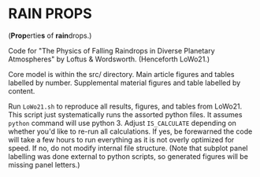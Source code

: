 # RAIN PROPS
(**Prop**ertie**s** of **rain**drops.)

Code for "The Physics of Falling Raindrops in Diverse Planetary Atmospheres" by Loftus & Wordsworth. (Henceforth LoWo21.)

Core model is within the src/ directory.
Main article figures and tables labelled by number.
Supplemental material figures and table labelled by content.

Run ``LoWo21.sh`` to reproduce all results, figures, and tables from LoWo21. This script just systematically runs the assorted python files. It assumes ``python`` command will use python 3. Adjust ``IS_CALCULATE`` depending on whether you'd like to re-run all calculations. If yes, be forewarned the code will take a few hours to run everything as it is not overly optimized for speed. If no, do not modify internal file structure. (Note that subplot panel labelling was done external to python scripts, so generated figures will be missing panel letters.)
